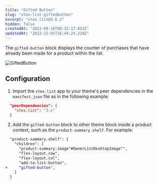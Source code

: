 ```yaml
---
title: "Gifted Button"
slug: "vtex-list-giftedbutton"
excerpt: "vtex.list@3.6.2"
hidden: false
createdAt: "2022-09-16T00:32:17.853Z"
updatedAt: "2022-12-01T16:44:24.220Z"
---
```

The `gifted-button` block displays the counter of purchases that have already been made for a product within the list.

![GiftedButton](https://raw.githubusercontent.com/vtexdocs/dev-portal-content/main/images/vtex-list-giftedbutton-0.gif)

## Configuration

1. Import the `vtex.list` app to your theme's peer dependencies in the `manifest.json` file as in the following example:

```json
  "peerDependencies": {
    "vtex.list": "3.x"
  }
```

2. Add the `gifted-button` block to other theme block inside a product context, such as the `product-summary.shelf`. For example:

```diff
  "product-summary.shelf": {
    "children": [
      "product-summary-image"#OwnerListDesktopImage"",
      "flex-layout.row",
      "flex-layout.col",
      "add-to-list-button",
+     "gifted-button",
    ]
  }
```